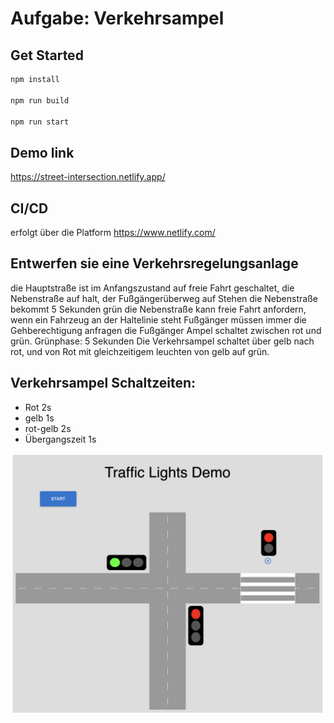 # Aufgabe: Verkehrsampel

## Get Started

```bash
npm install

npm run build

npm run start
 ```

## Demo link
https://street-intersection.netlify.app/

## CI/CD
erfolgt über die Platform https://www.netlify.com/

##  Entwerfen sie eine Verkehrsregelungsanlage

die Hauptstraße ist im Anfangszustand auf freie Fahrt geschaltet, die Nebenstraße auf halt, der Fußgängerüberweg auf Stehen
die Nebenstraße bekommt 5 Sekunden grün
die Nebenstraße kann freie Fahrt anfordern, wenn ein Fahrzeug an der Haltelinie steht
Fußgänger müssen immer die Gehberechtigung anfragen
die Fußgänger Ampel schaltet zwischen rot und grün. Grünphase: 5 Sekunden
Die Verkehrsampel schaltet über gelb nach rot, und von Rot mit gleichzeitigem leuchten von gelb auf grün.

## Verkehrsampel Schaltzeiten:

- Rot 2s
- gelb 1s
- rot-gelb 2s
- Übergangszeit 1s

<img src="./example.png">